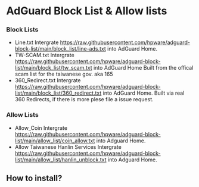 # AdGuard Block List & Allow lists
### Block Lists
- Line.txt
Intergrate https://raw.githubusercontent.com/hpware/adguard-block-list/main/block_list/line-ads.txt into AdGuard Home.
- TW-SCAM.txt
Intergrate https://raw.githubusercontent.com/hpware/adguard-block-list/main/block_list/tw_scam.txt into AdGuard Home
Built from the offical scam list for the taiwanese gov. aka 165
- 360_Redirect.txt
Intergrate https://raw.githubusercontent.com/hpware/adguard-block-list/main/block_list/360_redirect.txt into AdGuard Home.
Built via real 360 Redirects, if there is more plese file a issue request.
### Allow Lists
- Allow_Coin
Intergrate https://raw.githubusercontent.com/hpware/adguard-block-list/main/allow_list/coin_allow.txt into Adguard Home.
- Allow Taiwanese Hanlin Services
Intergrate https://raw.githubusercontent.com/hpware/adguard-block-list/main/allow_list/hanlin_unblock.txt into Adguard Home.
## How to install?
